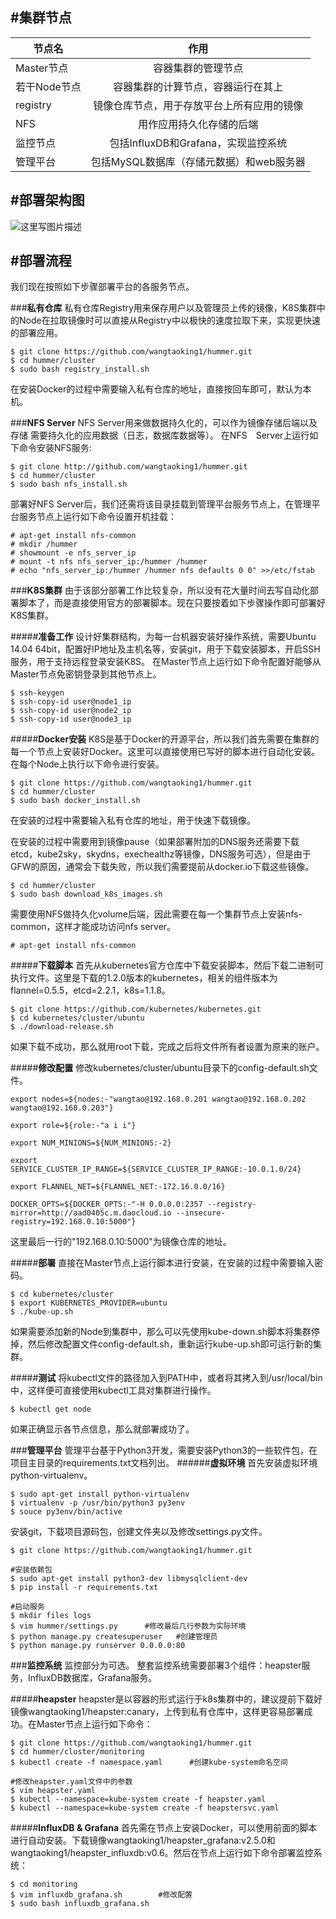 #**集群节点**
---

| 节点名 | 作用 |
|------|:---------:|
| Master节点 | 容器集群的管理节点 |
| 若干Node节点 | 容器集群的计算节点，容器运行在其上 |
| registry | 镜像仓库节点，用于存放平台上所有应用的镜像 |
| NFS | 用作应用持久化存储的后端 |
| 监控节点 | 包括InfluxDB和Grafana，实现监控系统 |
| 管理平台 | 包括MySQL数据库（存储元数据）和web服务器 |

#**部署架构图**
---
![这里写图片描述](http://img.blog.csdn.net/20160518163122601)

#**部署流程**
---
我们现在按照如下步骤部署平台的各服务节点。

###**私有仓库**
私有仓库Registry用来保存用户以及管理员上传的镜像，K8S集群中的Node在拉取镜像时可以直接从Registry中以极快的速度拉取下来，实现更快速的部署应用。

	$ git clone https://github.com/wangtaoking1/hummer.git
	$ cd hummer/cluster
	$ sudo bash registry_install.sh

在安装Docker的过程中需要输入私有仓库的地址，直接按回车即可，默认为本机。

###**NFS Server**
NFS Server用来做数据持久化的，可以作为镜像存储后端以及存储
需要持久化的应用数据（日志，数据库数据等）。
在NFS　Server上运行如下命令安装NFS服务:

	$ git clone http://github.com/wangtaoking1/hummer.git
	$ cd hummer/cluster
	$ sudo bash nfs_install.sh

部署好NFS Server后，我们还需将该目录挂载到管理平台服务节点上，在管理平台服务节点上运行如下命令设置开机挂载：

	# apt-get install nfs-common
	# mkdir /hummer
	# showmount -e nfs_server_ip
	# mount -t nfs nfs_server_ip:/hummer /hummer
	# echo "nfs_server_ip:/hummer /hummer nfs defaults 0 0" >>/etc/fstab

###**K8S集群**
由于该部分部署工作比较复杂，所以没有花大量时间去写自动化部署脚本了，而是直接使用官方的部署脚本。现在只要按着如下步骤操作即可部署好K8S集群。

#####**准备工作**
设计好集群结构，为每一台机器安装好操作系统，需要Ubuntu 14.04 64bit，配置好IP地址及主机名等，安装git，用于下载安装脚本，开启SSH服务，用于支持远程登录安装K8S。
在Master节点上运行如下命令配置好能够从Master节点免密钥登录到其他节点上。

	$ ssh-keygen
	$ ssh-copy-id user@node1_ip
	$ ssh-copy-id user@node2_ip
	$ ssh-copy-id user@node3_ip

#####**Docker安装**
K8S是基于Docker的开源平台，所以我们首先需要在集群的每一个节点上安装好Docker。这里可以直接使用已写好的脚本进行自动化安装。
在每个Node上执行以下命令进行安装。

	$ git clone https://github.com/wangtaoking1/hummer.git
	$ cd hummer/cluster
	$ sudo bash docker_install.sh
在安装的过程中需要输入私有仓库的地址，用于快速下载镜像。

在安装的过程中需要用到镜像pause（如果部署附加的DNS服务还需要下载etcd，kube2sky，skydns，exechealthz等镜像，DNS服务可选），但是由于GFW的原因，通常会下载失败，所以我们需要提前从docker.io下载这些镜像。

	$ cd hummer/cluster
	$ sudo bash download_k8s_images.sh

需要使用NFS做持久化volume后端，因此需要在每一个集群节点上安装nfs-common，这样才能成功访问nfs server。

	# apt-get install nfs-common

#####**下载脚本**
首先从kubernetes官方仓库中下载安装脚本，然后下载二进制可执行文件。这里是下载的1.2.0版本的kubernetes，相关的组件版本为flannel=0.5.5，etcd=2.2.1，k8s=1.1.8。

	$ git clone https://github.com/kubernetes/kubernetes.git
	$ cd kubernetes/cluster/ubuntu
	$ ./download-release.sh

如果下载不成功，那么就用root下载，完成之后将文件所有者设置为原来的账户。

#####**修改配置**
修改kubernetes/cluster/ubuntu目录下的config-default.sh文件。

	export nodes=${nodes:-"wangtao@192.168.0.201 wangtao@192.168.0.202 wangtao@192.168.0.203"}

	export role=${role:-"a i i"}

	export NUM_MINIONS=${NUM_MINIONS:-2}

	export SERVICE_CLUSTER_IP_RANGE=${SERVICE_CLUSTER_IP_RANGE:-10.0.1.0/24}

	export FLANNEL_NET=${FLANNEL_NET:-172.16.0.0/16}

	DOCKER_OPTS=${DOCKER_OPTS:-"-H 0.0.0.0:2357 --registry-mirror=http://aad0405c.m.daocloud.io --insecure-registry=192.168.0.10:5000"}

这里最后一行的"192.168.0.10:5000"为镜像仓库的地址。

#####**部署**
直接在Master节点上运行脚本进行安装，在安装的过程中需要输入密码。

	$ cd kubernetes/cluster
	$ export KUBERNETES_PROVIDER=ubuntu
	$ ./kube-up.sh

如果需要添加新的Node到集群中，那么可以先使用kube-down.sh脚本将集群停掉，然后修改配置文件config-default.sh，重新运行kube-up.sh即可运行新的集群。

#####**测试**
将kubectl文件的路径加入到PATH中，或者将其拷入到/usr/local/bin中，这样便可直接使用kubectl工具对集群进行操作。

	$ kubectl get node
如果正确显示各节点信息，那么就部署成功了。

###**管理平台**
管理平台基于Python3开发，需要安装Python3的一些软件包，在项目主目录的requirements.txt文档列出。
######**虚拟环境**
首先安装虚拟环境python-virtualenv。

	$ sudo apt-get install python-virtualenv
	$ virtualenv -p /usr/bin/python3 py3env
	$ souce py3env/bin/active
安装git，下载项目源码包，创建文件夹以及修改settings.py文件。

	$ git clone https://github.com/wangtaoking1/hummer.git

	#安装依赖包
	$ sudo apt-get install python3-dev libmysqlclient-dev
	$ pip install -r requirements.txt

	#启动服务
	$ mkdir files logs
	$ vim hummer/settings.py      #修改最后几行参数为实际环境
	$ python manage.py createsuperuser   #创建管理员
	$ python manage.py runserver 0.0.0.0:80

###**监控系统**
监控部分为可选。
整套监控系统需要部署3个组件：heapster服务，InfluxDB数据库，Grafana服务。

#####**heapster**
heapster是以容器的形式运行于k8s集群中的，建议提前下载好镜像wangtaoking1/heapster:canary，上传到私有仓库中，这样更容易部署成功。在Master节点上运行如下命令：

	$ git clone https://github.com/wangtaoking1/hummer.git
	$ cd hummer/cluster/monitoring
	$ kubectl create -f namespace.yaml      #创建kube-system命名空间

	#修改heapster.yaml文件中的参数
	$ vim heapster.yaml
	$ kubectl --namespace=kube-system create -f heapster.yaml
	$ kubectl --namespace=kube-system create -f heapstersvc.yaml

#####**InfluxDB & Grafana**
首先需在节点上安装Docker，可以使用前面的脚本进行自动安装。下载镜像wangtaoking1/heapster_grafana:v2.5.0和wangtaoking1/heapster_influxdb:v0.6。然后在节点上运行如下命令部署监控系统：

	$ cd monitoring
	$ vim influxdb_grafana.sh        #修改配置
	$ sudo bash influxdb_grafana.sh

